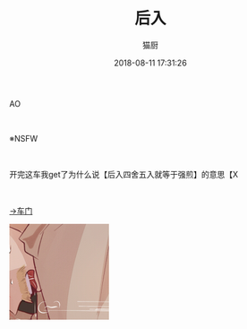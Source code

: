 ﻿---
layout: post
title: 后入
date: 2018-08-11 17:31:26
updated: 2019-02-02 15:16:17
comments: true
categories: [Photo]
tags: [obikin, AO, obi-wan kenobi, anakin skywalker]
author: "猫厨"
description: ""
toc: true
---

<p>AO</p> 
<p>&nbsp;<br /></p> 
<p>※NSFW</p> 
<p>&nbsp;<br /></p> 
<p>开完这车我get了为什么说【后入四舍五入就等于强煎】的意思【X</p> 
<p>&nbsp;<br /></p> 
<p><a rel="nofollow" href="https://images-wixmp-ed30a86b8c4ca887773594c2.wixmp.com/intermediary/f/d97cf4c4-1f95-4c79-9e66-10b31d5fac97/dcyosaa-6352e36f-0e26-4eb8-9615-e832f058d01f.jpg" target="_blank"  >→车门</a></p>

![](https://raw.githubusercontent.com/alicewish/meowchain247/master/img_cVZNdzJtQk9JV2VjQzRmTHBTU0F5UkZhNEpNZVFZemZGcVc0RmVxMkZuVUg1MzhPWC9ncC9BPT0.png)